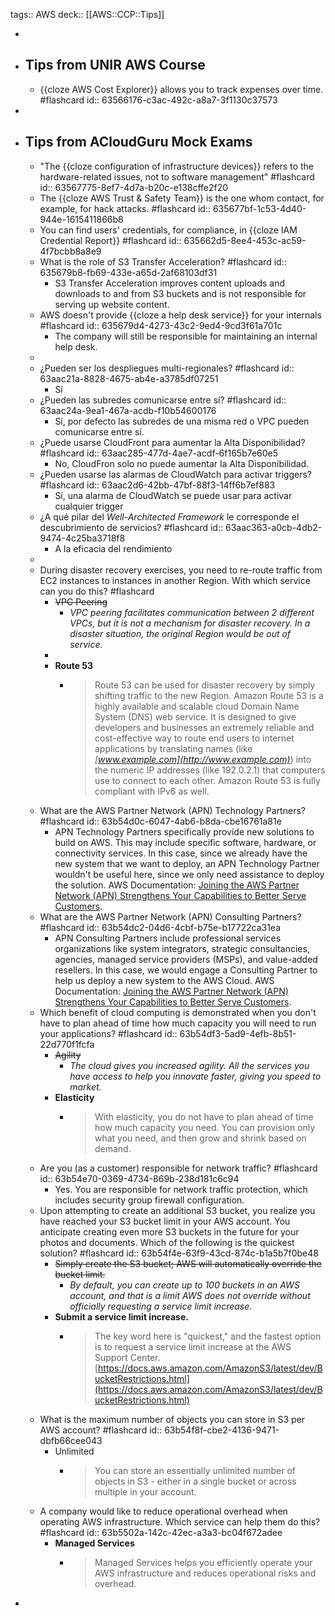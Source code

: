 tags:: AWS 
deck:: [[AWS::CCP::Tips]]

-
- ## Tips from UNIR AWS Course
	- {{cloze AWS Cost Explorer}} allows you to track expenses over time. #flashcard
	  id:: 63566176-c3ac-492c-a8a7-3f1130c37573
-
- ## Tips from ACloudGuru Mock Exams
	- "The {{cloze configuration of infrastructure devices}} refers to the hardware-related issues, not to software management" #flashcard
	  id:: 63567775-8ef7-4d7a-b20c-e138cffe2f20
	- The {{cloze AWS Trust & Safety Team}} is the one whom contact, for example, for hack attacks. #flashcard
	  id:: 635677bf-1c53-4d40-944e-1615411866b8
	- You can find users' credentials, for compliance, in {{cloze IAM Credential Report}} #flashcard
	  id:: 635662d5-8ee4-453c-ac59-4f7bcbb8a8e9
	- What is the role of S3 Transfer Acceleration? #flashcard
	  id:: 635679b8-fb69-433e-a65d-2af68103df31
		- S3 Transfer Acceleration improves content uploads and downloads to and from S3 buckets and is not responsible for serving up website content.
	- AWS doesn't provide {{cloze a help desk service}} for your internals #flashcard
	  id:: 635679d4-4273-43c2-9ed4-9cd3f61a701c
		- The company will still be responsible for maintaining an internal help desk.
	-
	- ¿Pueden ser los despliegues multi-regionales? #flashcard
	  id:: 63aac21a-8828-4675-ab4e-a3785df07251
		- Sí
	- ¿Pueden las subredes comunicarse entre sí? #flashcard
	  id:: 63aac24a-9ea1-467a-acdb-f10b54600176
		- Sí, por defecto las subredes de una misma red o VPC pueden comunicarse entre sí.
	- ¿Puede usarse CloudFront para aumentar la Alta Disponibilidad? #flashcard
	  id:: 63aac285-477d-4ae7-acdf-6f165b7e60e5
		- No, CloudFron solo no puede aumentar la Alta Disponibilidad.
	- ¿Pueden usarse las alarmas de CloudWatch para activar triggers? #flashcard
	  id:: 63aac2d6-42bb-47bf-88f3-14ff6b7ef883
		- Sí, una alarma de CloudWatch se puede usar para activar cualquier trigger
	- ¿A qué pilar del *Well-Architected Framework* le corresponde el descubrimiento de servicios? #flashcard
	  id:: 63aac363-a0cb-4db2-9474-4c25ba3718f8
		- A la eficacia del rendimiento
	-
	- During disaster recovery exercises, you need to re-route traffic from EC2 instances to instances in another Region. With which service can you do this? #flashcard
		- ~~VPC Peering~~
			- *VPC peering facilitates communication between 2 different VPCs, but it is not a mechanism for disaster recovery. In a disaster situation, the original Region would be out of service.*
		-
		- **Route 53**
			- > Route 53 can be used for disaster recovery by simply shifting traffic to the new Region. Amazon Route 53 is a highly available and scalable cloud Domain Name System (DNS) web service. It is designed to give developers and businesses an extremely reliable and cost-effective way to route end users to internet applications by translating names (like *[www.example.com](http://www.example.com)*) into the numeric IP addresses (like 192.0.2.1) that computers use to connect to each other. Amazon Route 53 is fully compliant with IPv6 as well.
	- What are the AWS Partner Network (APN) Technology Partners? #flashcard
	  id:: 63b54d0c-6047-4ab6-b8da-cbe16761a81e
		- APN Technology Partners specifically provide new solutions to build on AWS. This may include specific software, hardware, or connectivity services. In this case, since we already have the new system that we want to deploy, an APN Technology Partner wouldn't be useful here, since we only need assistance to deploy the solution. AWS Documentation: [Joining the AWS Partner Network (APN) Strengthens Your Capabilities to Better Serve Customers](https://aws.amazon.com/blogs/apn/joining-the-aws-partner-network-apn-strengthens-your-capabilities-to-better-serve-customers/).
	- What are the AWS Partner Network (APN) Consulting Partners? #flashcard
	  id:: 63b54dc2-04d6-4cbf-b75e-b17722ca31ea
		- APN Consulting Partners include professional services organizations like system integrators, strategic consultancies, agencies, managed service providers (MSPs), and value-added resellers. In this case, we would engage a Consulting Partner to help us deploy a new system to the AWS Cloud. AWS Documentation: [Joining the AWS Partner Network (APN) Strengthens Your Capabilities to Better Serve Customers](https://aws.amazon.com/blogs/apn/joining-the-aws-partner-network-apn-strengthens-your-capabilities-to-better-serve-customers/).
	- Which benefit of cloud computing is demonstrated when you don't have to plan ahead of time how much capacity you will need to run your applications? #flashcard
	  id:: 63b54df3-5ad9-4efb-8b51-22d770f1fcfa
		- ~~Agility~~
			- *The cloud gives you increased agility. All the services you have access to help you innovate faster, giving you speed to market.*
		- **Elasticity**
			- > With elasticity, you do not have to plan ahead of time how much capacity you need. You can provision only what you need, and then grow and shrink based on demand.
	- Are you (as a customer) responsible for network traffic? #flashcard
	  id:: 63b54e70-0369-4734-869b-238d181c6c94
		- Yes. You are responsible for network traffic protection, which includes security group firewall configuration.
	- Upon attempting to create an additional S3 bucket, you realize you have reached your S3 bucket limit in your AWS account. You anticipate creating even more S3 buckets in the future for your photos and documents. Which of the following is the quickest solution? #flashcard
	  id:: 63b54f4e-63f9-43cd-874c-b1a5b7f0be48
		- ~~Simply create the S3 bucket; AWS will automatically override the bucket limit.~~
			- *By default, you can create up to 100 buckets in an AWS account, and that is a limit AWS does not override without officially requesting a service limit increase.*
		- **Submit a service limit increase.**
			- > The key word here is "quickest," and the fastest option is to request a service limit increase at the AWS Support Center.
			  [https://docs.aws.amazon.com/AmazonS3/latest/dev/BucketRestrictions.html](https://docs.aws.amazon.com/AmazonS3/latest/dev/BucketRestrictions.html)
	- What is the maximum number of objects you can store in S3 per AWS account? #flashcard
	  id:: 63b54f8f-cbe2-4136-9471-dbfb66cee043
		- Unlimited
			- >You can store an essentially unlimited number of objects in S3 - either in a single bucket or across multiple in your account.
	- A company would like to reduce operational overhead when operating AWS infrastructure. Which service can help them do this? #flashcard
	  id:: 63b5502a-142c-42ec-a3a3-bc04f672adee
		- **Managed Services**
			- > Managed Services helps you efficiently operate your AWS infrastructure and reduces operational risks and overhead.
-
